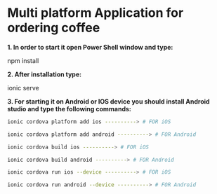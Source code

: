 # Multi platform Application for ordering coffee


**1. In order to start it open Power Shell window and type:** 

npm install 

**2. After installation type:** 

ionic serve

**3. For starting it on Android or IOS device you should install Android studio and type the following commands:** 

```bash
ionic cordova platform add ios ----------> # FOR iOS

ionic cordova platform add android ----------> # FOR Android
```

```bash
ionic cordova build ios ----------> # FOR iOS

ionic cordova build android ----------> # FOR Android
```

```bash
ionic cordova run ios --device ----------> # FOR iOS

ionic cordova run android --device ----------> # FOR Android
```
